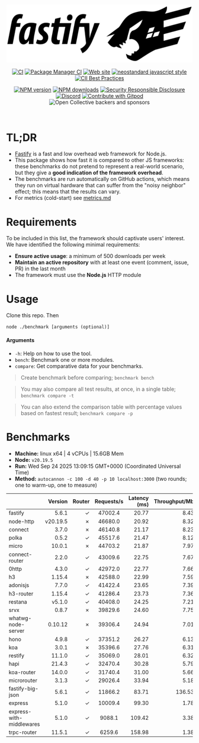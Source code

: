 <div align="center"> <a href="https://fastify.dev/">
    <img
      src="https://github.com/fastify/graphics/raw/HEAD/fastify-landscape-outlined.svg"
      width="650"
      height="auto"
    />
  </a>
</div>

<div align="center">

[![CI](https://github.com/fastify/fastify/actions/workflows/ci.yml/badge.svg?branch=main)](https://github.com/fastify/fastify/actions/workflows/ci.yml)
[![Package Manager
CI](https://github.com/fastify/fastify/actions/workflows/package-manager-ci.yml/badge.svg?branch=main)](https://github.com/fastify/fastify/actions/workflows/package-manager-ci.yml)
[![Web
site](https://github.com/fastify/fastify/actions/workflows/website.yml/badge.svg?branch=main)](https://github.com/fastify/fastify/actions/workflows/website.yml)
[![neostandard javascript style](https://img.shields.io/badge/code_style-neostandard-brightgreen?style=flat)](https://github.com/neostandard/neostandard)
[![CII Best Practices](https://bestpractices.coreinfrastructure.org/projects/7585/badge)](https://bestpractices.coreinfrastructure.org/projects/7585)

</div>

<div align="center">

[![NPM
version](https://img.shields.io/npm/v/fastify.svg?style=flat)](https://www.npmjs.com/package/fastify)
[![NPM
downloads](https://img.shields.io/npm/dm/fastify.svg?style=flat)](https://www.npmjs.com/package/fastify)
[![Security Responsible
Disclosure](https://img.shields.io/badge/Security-Responsible%20Disclosure-yellow.svg)](https://github.com/fastify/fastify/blob/main/SECURITY.md)
[![Discord](https://img.shields.io/discord/725613461949906985)](https://discord.gg/fastify)
[![Contribute with Gitpod](https://img.shields.io/badge/Contribute%20with-Gitpod-908a85?logo=gitpod&color=blue)](https://gitpod.io/#https://github.com/fastify/fastify)
![Open Collective backers and sponsors](https://img.shields.io/opencollective/all/fastify)

</div>

<br />

# TL;DR

* [Fastify](https://github.com/fastify/fastify) is a fast and low overhead web framework for Node.js.
* This package shows how fast it is compared to other JS frameworks: these benchmarks do not pretend to represent a real-world scenario, but they give a **good indication of the framework overhead**.
* The benchmarks are run automatically on GitHub actions, which means they run on virtual hardware that can suffer from the "noisy neighbor" effect; this means that the results can vary.
* For metrics (cold-start) see [metrics.md](./METRICS.md)

# Requirements

To be included in this list, the framework should captivate users' interest. We have identified the following minimal requirements:
- **Ensure active usage**: a minimum of 500 downloads per week
- **Maintain an active repository** with at least one event (comment, issue, PR) in the last month
- The framework must use the **Node.js** HTTP module

# Usage

Clone this repo. Then

```
node ./benchmark [arguments (optional)]
```

#### Arguments

* `-h`: Help on how to use the tool.
* `bench`:  Benchmark one or more modules.
* `compare`: Get comparative data for your benchmarks.

> Create benchmark before comparing; `benchmark bench`

> You may also compare all test results, at once, in a single table; `benchmark compare -t`

> You can also extend the comparison table with percentage values based on fastest result; `benchmark compare -p`
# Benchmarks

* __Machine:__ linux x64 | 4 vCPUs | 15.6GB Mem
* __Node:__ `v20.19.5`
* __Run:__ Wed Sep 24 2025 13:09:15 GMT+0000 (Coordinated Universal Time)
* __Method:__ `autocannon -c 100 -d 40 -p 10 localhost:3000` (two rounds; one to warm-up, one to measure)

|                          | Version  | Router | Requests/s | Latency (ms) | Throughput/Mb |
| :--                      | --:      | --:    | :-:        | --:          | --:           |
| fastify                  | 5.6.1    | ✓      | 47002.4    | 20.77        | 8.43          |
| node-http                | v20.19.5 | ✗      | 46680.0    | 20.92        | 8.32          |
| connect                  | 3.7.0    | ✗      | 46140.8    | 21.17        | 8.23          |
| polka                    | 0.5.2    | ✓      | 45517.6    | 21.47        | 8.12          |
| micro                    | 10.0.1   | ✗      | 44703.2    | 21.87        | 7.97          |
| connect-router           | 2.2.0    | ✓      | 43009.6    | 22.75        | 7.67          |
| 0http                    | 4.3.0    | ✓      | 42972.0    | 22.77        | 7.66          |
| h3                       | 1.15.4   | ✗      | 42588.0    | 22.99        | 7.59          |
| adonisjs                 | 7.7.0    | ✓      | 41422.4    | 23.65        | 7.39          |
| h3-router                | 1.15.4   | ✓      | 41286.4    | 23.73        | 7.36          |
| restana                  | v5.1.0   | ✓      | 40408.0    | 24.25        | 7.21          |
| srvx                     | 0.8.7    | ✗      | 39829.6    | 24.60        | 7.75          |
| whatwg-node-server       | 0.10.12  | ✗      | 39306.4    | 24.94        | 7.01          |
| hono                     | 4.9.8    | ✓      | 37351.2    | 26.27        | 6.13          |
| koa                      | 3.0.1    | ✗      | 35396.6    | 27.76        | 6.31          |
| restify                  | 11.1.0   | ✓      | 35069.0    | 28.01        | 6.32          |
| hapi                     | 21.4.3   | ✓      | 32470.4    | 30.28        | 5.79          |
| koa-router               | 14.0.0   | ✓      | 31740.4    | 31.00        | 5.66          |
| microrouter              | 3.1.3    | ✓      | 29026.4    | 33.94        | 5.18          |
| fastify-big-json         | 5.6.1    | ✓      | 11866.2    | 83.71        | 136.53        |
| express                  | 5.1.0    | ✓      | 10009.4    | 99.30        | 1.78          |
| express-with-middlewares | 5.1.0    | ✓      | 9088.1     | 109.42       | 3.38          |
| trpc-router              | 11.5.1   | ✓      | 6259.6     | 158.98       | 1.38          |
